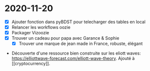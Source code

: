 # 2020-11-20

- [x] Ajouter fonction dans pyBDST pour telecharger des tables en local
- [x] Relancer les workflows oozie
- [x] Packager Vizoozie 
- [X] Trouver un cadeau pour papa avec Garance & Sophie
  - [x] Trouver une marque de jean made in France, robuste, élégant
-  Découverte d'une ressource bien construite sur les eliott waves: https://elliottwave-forecast.com/elliott-wave-theory. Ajouté à [[cryptocurrency]].